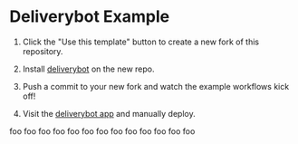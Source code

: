 # Deliverybot Example

1. Click the "Use this template" button to create a new fork of this repository.

2. Install [deliverybot](https://github.com/apps/deliverybot) on the new repo.

3. Push a commit to your new fork and watch the example workflows kick off!

4. Visit the [deliverybot app](https://app.deliverybot.dev) and manually deploy.

foo
foo
foo
foo
foo
foo
foo
foo
foo
foo
foo
foo
foo

